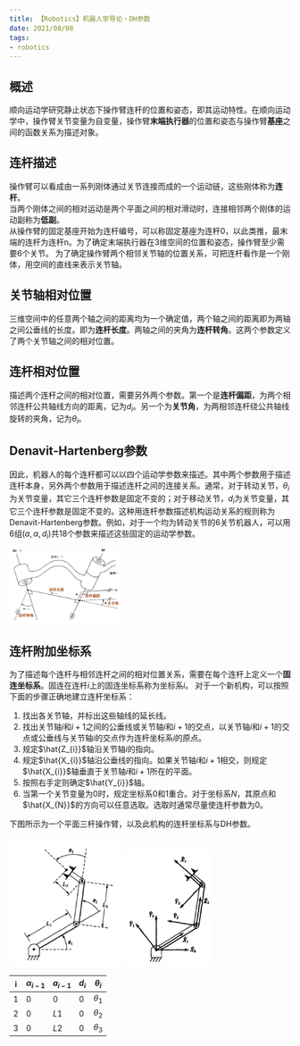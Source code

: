 ```yaml
---
title: 【Robotics】机器人学导论・DH参数
date: 2021/08/08
tags: 
- robotics
---
```

## 概述
顺向运动学研究静止状态下操作臂连杆的位置和姿态，即其运动特性。在顺向运动学中，操作臂关节变量为自变量，操作臂**末端执行器**的位置和姿态与操作臂**基座**之间的函数关系为描述对象。
<!--more-->
## 连杆描述
操作臂可以看成由一系列刚体通过关节连接而成的一个运动链，这些刚体称为**连杆**。  
当两个刚体之间的相对运动是两个平面之间的相对滑动时，连接相邻两个刚体的运动副称为**低副**。  
从操作臂的固定基座开始为连杆编号，可以称固定基座为连杆0，以此类推，最末端的连杆为连杆n。为了确定末端执行器在3维空间的位置和姿态，操作臂至少需要6个关节。
为了确定操作臂两个相邻关节轴的位置关系，可把连杆看作是一个刚体，用空间的直线来表示关节轴。
## 关节轴相对位置
三维空间中的任意两个轴之间的距离均为一个确定值，两个轴之间的距离即为两轴之间公垂线的长度。即为**连杆长度**。两轴之间的夹角为**连杆转角**。这两个参数定义了两个关节轴之间的相对位置。
## 连杆相对位置
描述两个连杆之间的相对位置，需要另外两个参数。第一个是**连杆偏距**，为两个相邻连杆公共轴线方向的距离，记为$d_{i}$。另一个为**关节角**，为两相邻连杆绕公共轴线旋转的夹角，记为$\theta_{i}$。
## Denavit-Hartenberg参数
因此，机器人的每个连杆都可以以四个运动学参数来描述。其中两个参数用于描述连杆本身，另外两个参数用于描述连杆之间的连接关系。通常，对于转动关节，$\theta_{i}$为关节变量，其它三个连杆参数是固定不变的；对于移动关节，$d_{i}$为关节变量，其它三个连杆参数是固定不变的。这种用连杆参数描述机构运动关系的规则称为Denavit-Hartenberg参数。例如，对于一个均为转动关节的6关节机器人，可以用6组$(a, \alpha, d_{i})$共18个参数来描述这些固定的运动学参数。

<img src="/assets/post/2021-8-10/3.png" width=200>

## 连杆附加坐标系
为了描述每个连杆与相邻连杆之间的相对位置关系，需要在每个连杆上定义一个**固连坐标系**。固连在连杆$i$上的固连坐标系称为坐标系${i}$。
对于一个新机构，可以按照下面的步骤正确地建立连杆坐标系：
1. 找出各关节轴，并标出这些轴线的延长线。
2. 找出关节轴$i$和$i+1$之间的公垂线或关节轴$i$和$i+1$的交点，以关节轴$i$和$i+1$的交点或公垂线与关节轴$i$的交点作为连杆坐标系${i}$的原点。
3. 规定$\hat{Z_{i}}$轴沿关节轴$i$的指向。
4. 规定$\hat{X_{i}}$轴沿公垂线的指向。如果关节轴$i$和$i+1$相交，则规定$\hat{X_{i}}$轴垂直于关节轴$i$和$i+1$所在的平面。
5. 按照右手定则确定$\hat{Y_{i}}$轴。
6. 当第一个关节变量为0时，规定坐标系${0}$和${1}$重合。对于坐标系${N}$，其原点和$\hat{X_{N}}$的方向可以任意选取。选取时通常尽量使连杆参数为0。

下图所示为一个平面三杆操作臂，以及此机构的连杆坐标系与DH参数。

<img src="/assets/post/2021-8-11/1.png" width=200>
<img src="/assets/post/2021-8-11/2.png" width=160>

|i|$\alpha_{i-1}$|$a_{i-1}$|$d_{i}$|$\theta_{i}$|
|---|---|---|---|---|
|$1$|$0$|$0$|$0$|$\theta_{1}$|
|$2$|$0$|$L1$|$0$|$\theta_{2}$|
|$3$|$0$|$L2$|$0$|$\theta_{3}$|